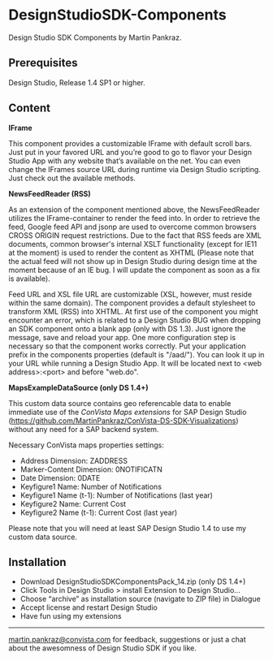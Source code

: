 DesignStudioSDK-Components
==========================

Design Studio SDK Components by Martin Pankraz.

Prerequisites
--------------------------
Design Studio, Release 1.4 SP1 or higher.

Content
--------------------------

<b>IFrame</b>

This component provides a customizable IFrame with default scroll bars. Just put in your favored URL and you’re good to go to flavor your Design Studio App with any website that’s available on the net. You can even change the IFrames source URL during runtime via Design Studio scripting. Just check out the available methods.

<b>NewsFeedReader (RSS)</b>

As an extension of the component mentioned above, the NewsFeedReader utilizes the IFrame-container to render the feed into. In order to retrieve the feed, Google feed API and jsonp are used to overcome common browsers CROSS ORIGIN request restrictions. Due to the fact that RSS feeds are XML documents, common browser's internal XSLT functionality (except for IE11 at the moment) is used to render the content as XHTML (Please note that the actual feed will not show up in Design Studio during design time at the moment because of an IE bug. I will update the component as soon as a fix is available).

Feed URL and XSL file URL are customizable (XSL, however, must reside within the same domain). The component provides a default stylesheet to transform XML (RSS) into XHTML. At first use of the component you might encounter an error, which is related to a Design Studio BUG when dropping an SDK component onto a blank app (only with DS 1.3). Just ignore the message, save and reload your app. One more configuration step is necessary so that the component works correctly. Put your application prefix in the components properties (default is "/aad/"). You can look it up in your URL while running a Design Studio App. It will be located next to \<web address\>:\<port\> and before "web.do".

<b>MapsExampleDataSource (only DS 1.4+)</b>

This custom data source contains geo referencable data to enable immediate use of the <i>ConVista Maps extensions</i> for SAP Design Studio (https://github.com/MartinPankraz/ConVista-DS-SDK-Visualizations) without any need for a SAP backend system.

Necessary ConVista maps properties settings:

- Address Dimension: ZADDRESS
- Marker-Content Dimension: 0NOTIFICATN
- Date Dimension: 0DATE
- Keyfigure1 Name: Number of Notifications
- Keyfigure1 Name (t-1): Number of Notifications (last year)
- Keyfigure2 Name: Current Cost
- Keyfigure2 Name (t-1): Current Cost (last year)

Please note that you will need at least SAP Design Studio 1.4 to use my custom data source.

Installation
------------
- Download DesignStudioSDKComponentsPack_14.zip (only DS 1.4+)
- Click Tools in Design Studio > install Extension to Design Studio…
- Choose “archive” as installation source (navigate to ZIP file) in Dialogue
- Accept license and restart Design Studio
- Have fun using my extensions

___________________________________________________________________________________________
martin.pankraz@convista.com for feedback, suggestions or just a chat about the awesomness of Design Studio SDK if you like.
